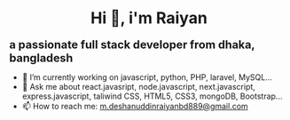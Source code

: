<h1 style="text-align: center;">Hi 👋, i'm Raiyan</h1>
<b style="text-align: center; font-size:20px;">a passionate full stack developer from dhaka, bangladesh</b>

- 🔭 I’m currently working on javascript, python, PHP, laravel, MySQL...
- 💬 Ask me about react.javasript, node.javascript, next.javascript, express.javascript, taliwind CSS, HTML5, CSS3, mongoDB, Bootstrap...
- 📫 How to reach me: m.deshanuddinraiyanbd889@gmail.com

